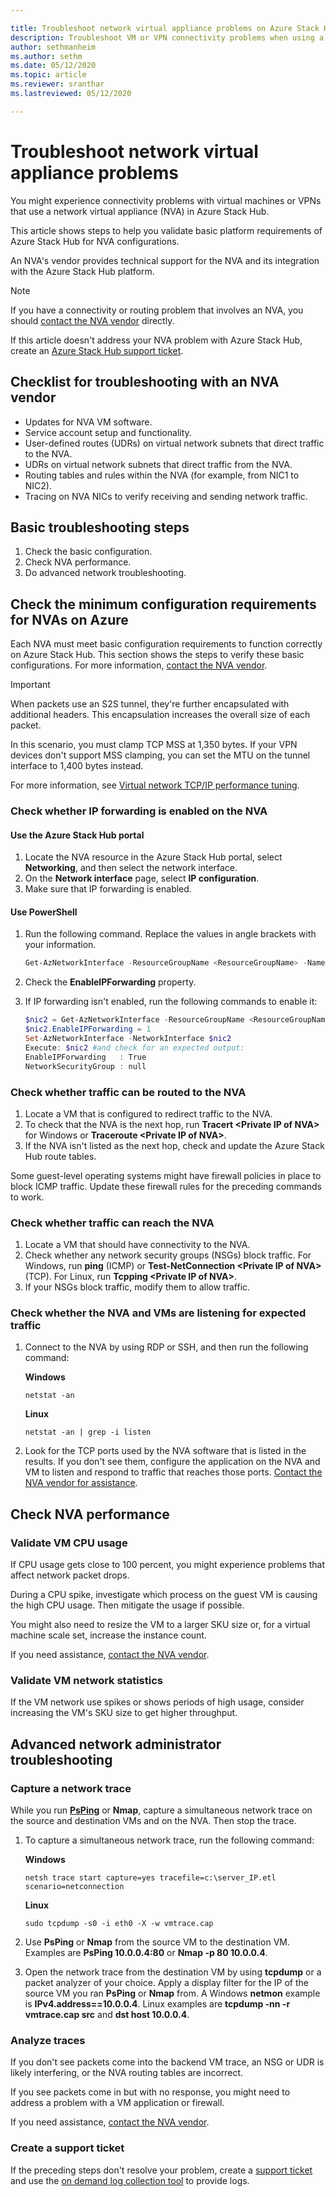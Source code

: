 ```yaml
---

title: Troubleshoot network virtual appliance problems on Azure Stack Hub
description: Troubleshoot VM or VPN connectivity problems when using a network virtual appliance (NVA) in Microsoft Azure Stack Hub.
author: sethmanheim
ms.author: sethm
ms.date: 05/12/2020
ms.topic: article
ms.reviewer: sranthar
ms.lastreviewed: 05/12/2020

---
```


# Troubleshoot network virtual appliance problems

You might experience connectivity problems with virtual machines or VPNs that use a network virtual appliance (NVA) in Azure Stack Hub.

This article shows steps to help you validate basic platform requirements of Azure Stack Hub for NVA configurations.

An NVA's vendor provides technical support for the NVA and its integration with the Azure Stack Hub platform.

> [!NOTE]
> If you have a connectivity or routing problem that involves an NVA, you should [contact the NVA vendor](https://support.microsoft.com/help/2984655/support-for-azure-market-place-for-virtual-machines) directly.

If this article doesn't address your NVA problem with Azure Stack Hub, create an [Azure Stack Hub support ticket](../operator/azure-stack-manage-basics.md#where-to-get-support).

## Checklist for troubleshooting with an NVA vendor

- Updates for NVA VM software.
- Service account setup and functionality.
- User-defined routes (UDRs) on virtual network subnets that direct traffic to the NVA.
- UDRs on virtual network subnets that direct traffic from the NVA.
- Routing tables and rules within the NVA (for example, from NIC1 to NIC2).
- Tracing on NVA NICs to verify receiving and sending network traffic.

## Basic troubleshooting steps

1. Check the basic configuration.
1. Check NVA performance.
1. Do advanced network troubleshooting.

## Check the minimum configuration requirements for NVAs on Azure

Each NVA must meet basic configuration requirements to function correctly on Azure Stack Hub. This section shows the steps to verify these basic configurations. For more information, [contact the NVA vendor](https://support.microsoft.com/help/2984655/support-for-azure-market-place-for-virtual-machines).

> [!IMPORTANT]
> When packets use an S2S tunnel, they're further encapsulated with additional headers. This encapsulation increases the overall size of each packet.
>
> In this scenario, you must clamp TCP MSS at 1,350 bytes. If your VPN devices don't support MSS clamping, you can set the MTU on the tunnel interface to 1,400 bytes instead.
>
> For more information, see [Virtual network TCP/IP performance tuning](/azure/virtual-network/virtual-network-tcpip-performance-tuning).

### Check whether IP forwarding is enabled on the NVA

#### Use the Azure Stack Hub portal

1. Locate the NVA resource in the Azure Stack Hub portal, select **Networking**, and then select the network interface.
1. On the **Network interface** page, select **IP configuration**.
1. Make sure that IP forwarding is enabled.

#### Use PowerShell

1. Run the following command. Replace the values in angle brackets with your information.

   ```powershell
   Get-AzNetworkInterface -ResourceGroupName <ResourceGroupName> -Name <NIC name>
   ```

1. Check the **EnableIPForwarding** property.
1. If IP forwarding isn't enabled, run the following commands to enable it:

   ```powershell
   $nic2 = Get-AzNetworkInterface -ResourceGroupName <ResourceGroupName> -Name <NIC name>
   $nic2.EnableIPForwarding = 1
   Set-AzNetworkInterface -NetworkInterface $nic2
   Execute: $nic2 #and check for an expected output:
   EnableIPForwarding   : True
   NetworkSecurityGroup : null
   ```

### Check whether traffic can be routed to the NVA

1. Locate a VM that is configured to redirect traffic to the NVA.
1. To check that the NVA is the next hop, run **Tracert \<Private IP of NVA\>** for Windows or **Traceroute \<Private IP of NVA\>**.
1. If the NVA isn't listed as the next hop, check and update the Azure Stack Hub route tables.

Some guest-level operating systems might have firewall policies in place to block ICMP traffic. Update these firewall rules for the preceding commands to work.

### Check whether traffic can reach the NVA

1. Locate a VM that should have connectivity to the NVA.
1. Check whether any network security groups (NSGs) block traffic. For Windows, run **ping** (ICMP) or **Test-NetConnection \<Private IP of NVA\>** (TCP). For Linux, run **Tcpping \<Private IP of NVA\>**.
1. If your NSGs block traffic, modify them to allow traffic.

### Check whether the NVA and VMs are listening for expected traffic

1. Connect to the NVA by using RDP or SSH, and then run the following command:

   **Windows**

   ```shell
   netstat -an
   ```

   **Linux**

   ```shell
   netstat -an | grep -i listen
   ```

1. Look for the TCP ports used by the NVA software that is listed in the results. If you don't see them, configure the application on the NVA and VM to listen and respond to traffic that reaches those ports. [Contact the NVA vendor for assistance](https://support.microsoft.com/help/2984655/support-for-azure-market-place-for-virtual-machines).

## Check NVA performance

### Validate VM CPU usage

If CPU usage gets close to 100 percent, you might experience problems that affect network packet drops.

During a CPU spike, investigate which process on the guest VM is causing the high CPU usage. Then mitigate the usage if possible.

You might also need to resize the VM to a larger SKU size or, for a virtual machine scale set, increase the instance count.

If you need assistance, [contact the NVA vendor](https://support.microsoft.com/help/2984655/support-for-azure-market-place-for-virtual-machines).

### Validate VM network statistics

If the VM network use spikes or shows periods of high usage, consider increasing the VM's SKU size to get higher throughput.

## Advanced network administrator troubleshooting

### Capture a network trace

While you run [**PsPing**](/sysinternals/downloads/psping) or **Nmap**, capture a simultaneous network trace on the source and destination VMs and on the NVA. Then stop the trace.

1. To capture a simultaneous network trace, run the following command:

   **Windows**

   ```shell
   netsh trace start capture=yes tracefile=c:\server_IP.etl scenario=netconnection
   ```

   **Linux**

   ```shell
   sudo tcpdump -s0 -i eth0 -X -w vmtrace.cap
   ```

2. Use **PsPing** or **Nmap** from the source VM to the destination VM. Examples are **PsPing 10.0.0.4:80** or **Nmap -p 80 10.0.0.4**.

3. Open the network trace from the destination VM by using **tcpdump** or a packet analyzer of your choice. Apply a display filter for the IP of the source VM you ran **PsPing** or **Nmap** from. A Windows **netmon** example is **IPv4.address==10.0.0.4**. Linux examples are **tcpdump -nn -r vmtrace.cap src** and **dst host 10.0.0.4**.

### Analyze traces

If you don't see packets come into the backend VM trace, an NSG or UDR is likely interfering, or the NVA routing tables are incorrect.

If you see packets come in but with no response, you might need to address a problem with a VM application or firewall.

If you need assistance, [contact the NVA vendor](https://support.microsoft.com/help/2984655/support-for-azure-market-place-for-virtual-machines).

### Create a support ticket

If the preceding steps don't resolve your problem, create a [support ticket](../operator/azure-stack-manage-basics.md#where-to-get-support) and use the [on demand log collection tool](../operator/azure-stack-diagnostic-log-collection-overview.md) to provide logs.
